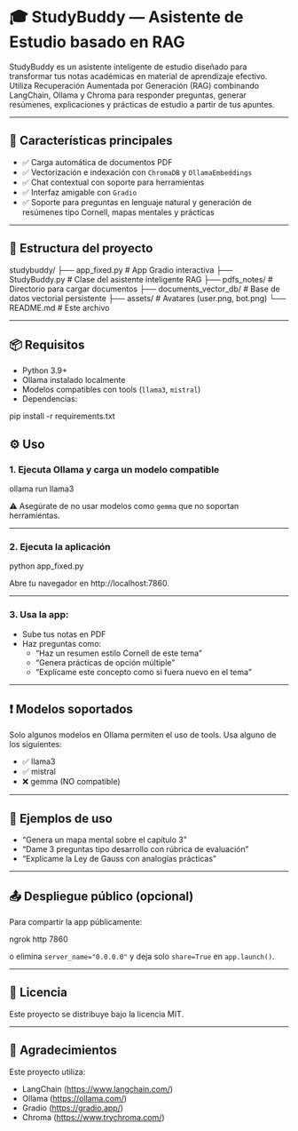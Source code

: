 # 🎓 StudyBuddy — Asistente de Estudio basado en RAG

StudyBuddy es un asistente inteligente de estudio diseñado para transformar tus notas académicas en material de aprendizaje efectivo. Utiliza Recuperación Aumentada por Generación (RAG) combinando LangChain, Ollama y Chroma para responder preguntas, generar resúmenes, explicaciones y prácticas de estudio a partir de tus apuntes.

---

## 🚀 Características principales

- ✅ Carga automática de documentos PDF
- ✅ Vectorización e indexación con `ChromaDB` y `OllamaEmbeddings`
- ✅ Chat contextual con soporte para herramientas
- ✅ Interfaz amigable con `Gradio`
- ✅ Soporte para preguntas en lenguaje natural y generación de resúmenes tipo Cornell, mapas mentales y prácticas

---

## 🧱 Estructura del proyecto

studybuddy/
├── app_fixed.py               # App Gradio interactiva
├── StudyBuddy.py              # Clase del asistente inteligente RAG
├── pdfs_notes/                # Directorio para cargar documentos
├── documents_vector_db/       # Base de datos vectorial persistente
├── assets/                    # Avatares (user.png, bot.png)
└── README.md                  # Este archivo

---

## 📦 Requisitos

- Python 3.9+
- Ollama instalado localmente
- Modelos compatibles con tools (`llama3`, `mistral`)
- Dependencias:

pip install -r requirements.txt

## ⚙️ Uso

### 1. Ejecuta Ollama y carga un modelo compatible

ollama run llama3

⚠️ Asegúrate de no usar modelos como `gemma` que no soportan herramientas.

---

### 2. Ejecuta la aplicación

python app_fixed.py

Abre tu navegador en http://localhost:7860.

---

### 3. Usa la app:

- Sube tus notas en PDF
- Haz preguntas como:
  - “Haz un resumen estilo Cornell de este tema”
  - “Genera prácticas de opción múltiple”
  - “Explícame este concepto como si fuera nuevo en el tema”

---

## ❗ Modelos soportados

Solo algunos modelos en Ollama permiten el uso de tools. Usa alguno de los siguientes:

- ✅ llama3
- ✅ mistral
- ❌ gemma (NO compatible)

---

## 🧪 Ejemplos de uso

- “Genera un mapa mental sobre el capítulo 3”
- “Dame 3 preguntas tipo desarrollo con rúbrica de evaluación”
- “Explícame la Ley de Gauss con analogías prácticas”

---

## 📤 Despliegue público (opcional)

Para compartir la app públicamente:

ngrok http 7860

o elimina `server_name="0.0.0.0"` y deja solo `share=True` en `app.launch()`.

---

## 📜 Licencia

Este proyecto se distribuye bajo la licencia MIT.

---

## 🤝 Agradecimientos

Este proyecto utiliza:

- LangChain (https://www.langchain.com/)
- Ollama (https://ollama.com/)
- Gradio (https://gradio.app/)
- Chroma (https://www.trychroma.com/)
